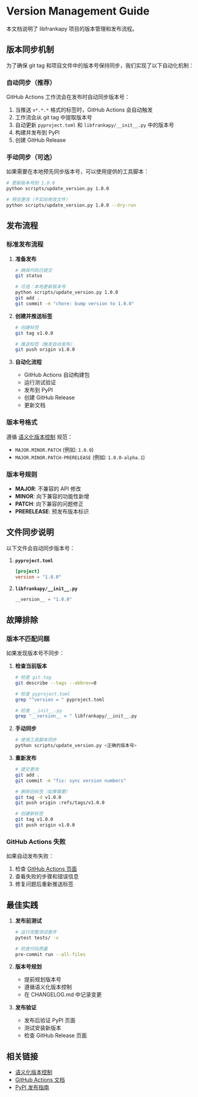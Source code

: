 # Version Management Guide

本文档说明了 libfrankapy 项目的版本管理和发布流程。

## 版本同步机制

为了确保 git tag 和项目文件中的版本号保持同步，我们实现了以下自动化机制：

### 自动同步（推荐）

GitHub Actions 工作流会在发布时自动同步版本号：

1. 当推送 `v*.*.*` 格式的标签时，GitHub Actions 会自动触发
2. 工作流会从 git tag 中提取版本号
3. 自动更新 `pyproject.toml` 和 `libfrankapy/__init__.py` 中的版本号
4. 构建并发布到 PyPI
5. 创建 GitHub Release

### 手动同步（可选）

如果需要在本地预先同步版本号，可以使用提供的工具脚本：

```bash
# 更新版本号到 1.0.0
python scripts/update_version.py 1.0.0

# 预览更改（不实际修改文件）
python scripts/update_version.py 1.0.0 --dry-run
```

## 发布流程

### 标准发布流程

1. **准备发布**
   ```bash
   # 确保代码已提交
   git status
   
   # 可选：本地更新版本号
   python scripts/update_version.py 1.0.0
   git add .
   git commit -m "chore: bump version to 1.0.0"
   ```

2. **创建并推送标签**
   ```bash
   # 创建标签
   git tag v1.0.0
   
   # 推送标签（触发自动发布）
   git push origin v1.0.0
   ```

3. **自动化流程**
   - GitHub Actions 自动构建包
   - 运行测试验证
   - 发布到 PyPI
   - 创建 GitHub Release
   - 更新文档

### 版本号格式

遵循 [语义化版本控制](https://semver.org/lang/zh-CN/) 规范：

- `MAJOR.MINOR.PATCH` (例如: `1.0.0`)
- `MAJOR.MINOR.PATCH-PRERELEASE` (例如: `1.0.0-alpha.1`)

### 版本号规则

- **MAJOR**: 不兼容的 API 修改
- **MINOR**: 向下兼容的功能性新增
- **PATCH**: 向下兼容的问题修正
- **PRERELEASE**: 预发布版本标识

## 文件同步说明

以下文件会自动同步版本号：

1. **`pyproject.toml`**
   ```toml
   [project]
   version = "1.0.0"
   ```

2. **`libfrankapy/__init__.py`**
   ```python
   __version__ = "1.0.0"
   ```

## 故障排除

### 版本不匹配问题

如果发现版本号不同步：

1. **检查当前版本**
   ```bash
   # 检查 git tag
   git describe --tags --abbrev=0
   
   # 检查 pyproject.toml
   grep "^version = " pyproject.toml
   
   # 检查 __init__.py
   grep "__version__ = " libfrankapy/__init__.py
   ```

2. **手动同步**
   ```bash
   # 使用工具脚本同步
   python scripts/update_version.py <正确的版本号>
   ```

3. **重新发布**
   ```bash
   # 提交更改
   git add .
   git commit -m "fix: sync version numbers"
   
   # 删除旧标签（如果需要）
   git tag -d v1.0.0
   git push origin :refs/tags/v1.0.0
   
   # 创建新标签
   git tag v1.0.0
   git push origin v1.0.0
   ```

### GitHub Actions 失败

如果自动发布失败：

1. 检查 [GitHub Actions 页面](https://github.com/libfrankapy/libfrankapy/actions)
2. 查看失败的步骤和错误信息
3. 修复问题后重新推送标签

## 最佳实践

1. **发布前测试**
   ```bash
   # 运行完整测试套件
   pytest tests/ -v
   
   # 检查代码质量
   pre-commit run --all-files
   ```

2. **版本号规划**
   - 提前规划版本号
   - 遵循语义化版本控制
   - 在 CHANGELOG.md 中记录变更

3. **发布验证**
   - 发布后验证 PyPI 页面
   - 测试安装新版本
   - 检查 GitHub Release 页面

## 相关链接

- [语义化版本控制](https://semver.org/lang/zh-CN/)
- [GitHub Actions 文档](https://docs.github.com/en/actions)
- [PyPI 发布指南](https://packaging.python.org/en/latest/tutorials/packaging-projects/)
